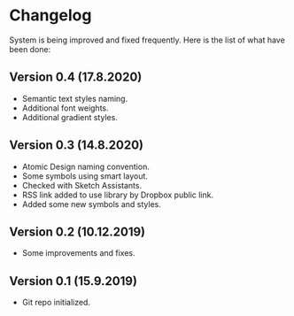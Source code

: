 # Changelog

System is being improved and fixed frequently. Here is the list of what have been done:

## Version 0.4 (17.8.2020)

* Semantic text styles naming.
* Additional font weights.
* Additional gradient styles.

## Version 0.3 (14.8.2020)

* Atomic Design naming convention.
* Some symbols using smart layout.
* Checked with Sketch Assistants. 
* RSS link added to use library by Dropbox public link.
* Added some new symbols and styles.

## Version 0.2 (10.12.2019)

* Some improvements and fixes. 

## Version 0.1 (15.9.2019)

* Git repo initialized. 